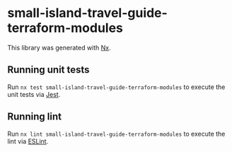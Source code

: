 # small-island-travel-guide-terraform-modules

This library was generated with [Nx](https://nx.dev).

## Running unit tests

Run `nx test small-island-travel-guide-terraform-modules` to execute the unit tests via [Jest](https://jestjs.io).

## Running lint

Run `nx lint small-island-travel-guide-terraform-modules` to execute the lint via [ESLint](https://eslint.org/).
